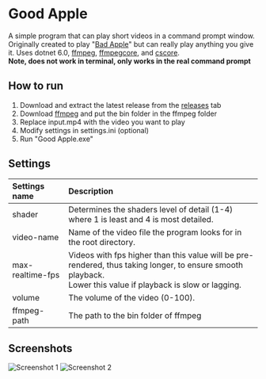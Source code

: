 # Good Apple

A simple program that can play short videos in a command prompt window. Originally created to play "[Bad Apple](https://youtu.be/FtutLA63Cp8)" but can really play anything you give it. Uses dotnet 6.0, [ffmpeg](https://ffmpeg.org/), [ffmpegcore](https://github.com/rosenbjerg/FFMpegCore), and [cscore](https://github.com/filoe/cscore). <br><b>Note, does not work in terminal, only works in the real command prompt</b>

## How to run
1) Download and extract the latest release from the [releases](https://github.com/RonaldKirk443/good-apple/releases) tab
2) Download [ffmpeg](https://ffmpeg.org/) and put the bin folder in the ffmpeg folder
3) Replace input.mp4 with the video you want to play
4) Modify settings in settings.ini (optional)
5) Run "Good Apple.exe"

## Settings
Settings name | Description
| :--- | :---
shader  |  Determines the shaders level of detail (1-4) where 1 is least and 4 is most detailed.
video-name  | Name of the video file the program looks for in the root directory.
max-realtime-fps  |  Videos with fps higher than this value will be pre-rendered, thus taking longer, to ensure smooth playback. <br> Lower this value if playback is slow or lagging.
volume  |  The volume of the video (0-100).
ffmpeg-path  |  The path to the bin folder of ffmpeg

## Screenshots
![Screenshot 1](https://i.imgur.com/5nYVpRT.jpg)
![Screenshot 2](https://i.imgur.com/9OVPiWi.jpg)

